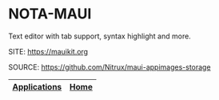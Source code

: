 # NOTA-MAUI
 
 Text editor with tab support, syntax highlight and more.
 
 SITE: https://mauikit.org
 
 SOURCE: https://github.com/Nitrux/maui-appimages-storage

 | [Applications](https://portable-linux-apps.github.io/apps.html) | [Home](https://portable-linux-apps.github.io)
 | --- | --- |
